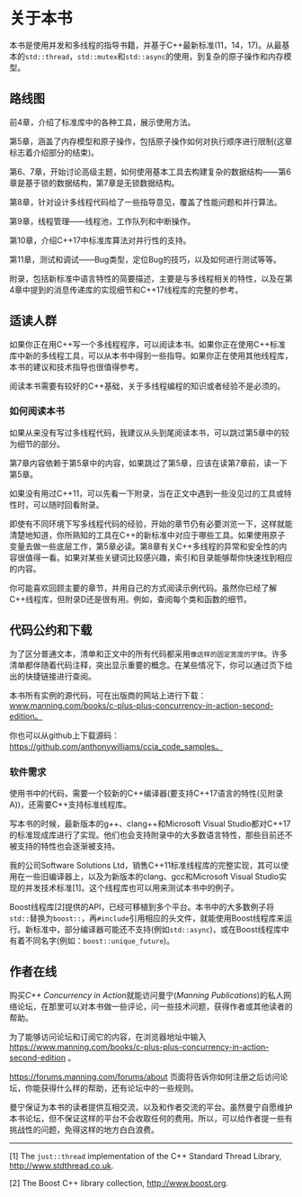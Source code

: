 # 关于本书

本书是使用并发和多线程的指导书籍，并基于C++最新标准(11，14，17)。从最基本的`std::thread`，`std::mutex`和`std::async`的使用，到复杂的原子操作和内存模型。

## 路线图

前4章，介绍了标准库中的各种工具，展示使用方法。

第5章，涵盖了内存模型和原子操作，包括原子操作如何对执行顺序进行限制(这章标志着介绍部分的结束)。

第6、7章，开始讨论高级主题，如何使用基本工具去构建复杂的数据结构——第6章是基于锁的数据结构，第7章是无锁数据结构。

第8章，针对设计多线程代码给了一些指导意见，覆盖了性能问题和并行算法。

第9章，线程管理——线程池，工作队列和中断操作。

第10章，介绍C++17中标准库算法对并行性的支持。

第11章，测试和调试——Bug类型，定位Bug的技巧，以及如何进行测试等等。

附录，包括新标准中语言特性的简要描述，主要是与多线程相关的特性，以及在第4章中提到的消息传递库的实现细节和C++17线程库的完整的参考。

## 适读人群

如果你正在用C++写一个多线程程序，可以阅读本书。如果你正在使用C++标准库中新的多线程工具，可以从本书中得到一些指导。如果你正在使用其他线程库，本书的建议和技术指导也很值得参考。

阅读本书需要有较好的C++基础，关于多线程编程的知识或者经验不是必须的。

### 如何阅读本书

如果从来没有写过多线程代码，我建议从头到尾阅读本书，可以跳过第5章中的较为细节的部分。

第7章内容依赖于第5章中的内容，如果跳过了第5章，应该在读第7章前，读一下第5章。

如果没有用过C++11，可以先看一下附录，当在正文中遇到一些没见过的工具或特性时，可以随时回看附录。

即使有不同环境下写多线程代码的经验，开始的章节仍有必要浏览一下，这样就能清楚地知道，你所熟知的工具在C++的新标准中对应于哪些工具。如果使用原子变量去做一些底层工作，第5章必读。第8章有关C++多线程的异常和安全性的内容很值得一看。如果对某些关键词比较感兴趣，索引和目录能够帮你快速找到相应的内容。

你可能喜欢回顾主要的章节，并用自己的方式阅读示例代码。虽然你已经了解C++线程库，但附录D还是很有用。例如，查阅每个类和函数的细节。

## 代码公约和下载

为了区分普通文本，清单和正文中的所有代码都采用`像这样的固定宽度的字体`。许多清单都伴随着代码注释，突出显示重要的概念。在某些情况下，你可以通过页下给出的快捷链接进行查阅。

本书所有实例的源代码，可在出版商的网站上进行下载：www.manning.com/books/c-plus-plus-concurrency-in-action-second-edition。

你也可以从github上下载源码：https://github.com/anthonywilliams/ccia_code_samples。

### 软件需求

使用书中的代码，需要一个较新的C++编译器(要支持C++17语言的特性(见附录A))，还需要C++支持标准线程库。

写本书的时候，最新版本的g++、clang++和Microsoft Visual Studio都对C++17的标准现成库进行了实现。他们也会支持附录中的大多数语言特性，那些目前还不被支持的特性也会逐渐被支持。

我的公司Software Solutions Ltd，销售C++11标准线程库的完整实现，其可以使用在一些旧编译器上，以及为新版本的clang、gcc和Microsoft Visual Studio实现的并发技术标准[1]。这个线程库也可以用来测试本书中的例子。

Boost线程库[2]提供的API，已经可移植到多个平台。本书中的大多数例子将`std::`替换为`boost::`，再`#include`引用相应的头文件，就能使用Boost线程库来运行。新标准中，部分编译器可能还不支持(例如`std::async`)，或在Boost线程库中有着不同名字(例如：`boost::unique_future`)。

## 作者在线

购买*C++ Concurrency in Action*就能访问曼宁(*Manning Publications*)的私人网络论坛，在那里可以对本书做一些评论，问一些技术问题，获得作者或其他读者的帮助。

为了能够访问论坛和订阅它的内容，在浏览器地址中输入 https://www.manning.com/books/c-plus-plus-concurrency-in-action-second-edition 。

https://forums.manning.com/forums/about 页面将告诉你如何注册之后访问论坛，你能获得什么样的帮助，还有论坛中的一些规则。

曼宁保证为本书的读者提供互相交流，以及和作者交流的平台。虽然曼宁自愿维护本书论坛，但不保证这样的平台不会收取任何的费用。所以，可以给作者提一些有挑战性的问题，免得这样的地方白白浪费。

----------

[1] The `just::thread` implementation of the C++ Standard Thread Library, http://www.stdthread.co.uk.

[2] The Boost C++ library collection, http://www.boost.org.
